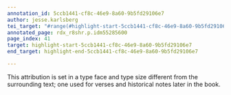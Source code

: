```yaml
---
annotation_id: 5ccb1441-cf8c-46e9-8a60-9b5fd29106e7
author: jesse.karlsberg
tei_target: "#range(#highlight-start-5ccb1441-cf8c-46e9-8a60-9b5fd29106e7, #highlight-end-5ccb1441-cf8c-46e9-8a60-9b5fd29106e7)"
annotated_page: rdx_r8shr.p.idm55285600
page_index: 41
target: highlight-start-5ccb1441-cf8c-46e9-8a60-9b5fd29106e7
end_target: highlight-end-5ccb1441-cf8c-46e9-8a60-9b5fd29106e7

---
```

This attribution is set in a type face and type size different from the surrounding text; one used for verses and historical notes later in the book.